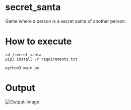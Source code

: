 # secret_santa

Game where a person is a secret santa of another person.

# How to execute

```
cd /secret_santa
pip3 install -r requirements.txt

python3 main.py
```

# Output
![Output-Image](http://github.com/prasantmahato/secret_santa/output.png)
